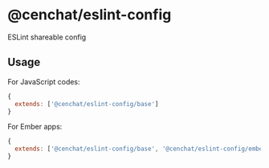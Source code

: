 # @cenchat/eslint-config

ESLint shareable config

## Usage

For JavaScript codes:

```js
{
  extends: ['@cenchat/eslint-config/base']
}
```

For Ember apps:

```js
{
  extends: ['@cenchat/eslint-config/base', '@cenchat/eslint-config/ember']
}
```
